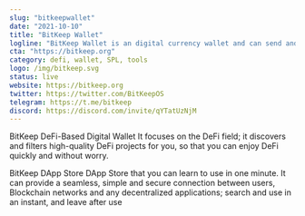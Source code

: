 ```yaml
---
slug: "bitkeepwallet"
date: "2021-10-10"
title: "BitKeep Wallet"
logline: "BitKeep Wallet is an digital currency wallet and can send and receive SOL/SPL tokens."
cta: "https://bitkeep.org"
category: defi, wallet, SPL, tools
logo: /img/bitkeep.svg
status: live
website: https://bitkeep.org
twitter: https://twitter.com/BitKeepOS
telegram: https://t.me/bitkeep
discord: https://discord.com/invite/qYTatUzNjM
---
```


BitKeep DeFi-Based Digital Wallet
It focuses on the DeFi field; it discovers and filters high-quality DeFi projects for you, so that you can enjoy DeFi quickly and without worry.

BitKeep DApp Store
DApp Store that you can learn to use in one minute. It can provide a seamless, simple and secure connection between users, Blockchain networks and any decentralized applications; search and use in an instant, and leave after use
